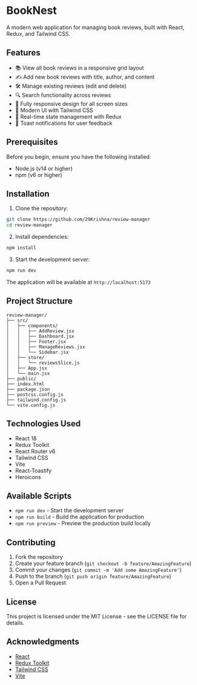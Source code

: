 # BookNest

A modern web application for managing book reviews, built with React, Redux, and Tailwind CSS.

## Features

- 📚 View all book reviews in a responsive grid layout
- ✍️ Add new book reviews with title, author, and content
- 🛠️ Manage existing reviews (edit and delete)
- 🔍 Search functionality across reviews
- 📱 Fully responsive design for all screen sizes
- 🎨 Modern UI with Tailwind CSS
- 🔄 Real-time state management with Redux
- 🔔 Toast notifications for user feedback

## Prerequisites

Before you begin, ensure you have the following installed:
- Node.js (v14 or higher)
- npm (v6 or higher)

## Installation

1. Clone the repository:
```bash
git clone https://github.com/29Krishna/review-manager
cd review-manager
```

2. Install dependencies:
```bash
npm install
```

3. Start the development server:
```bash
npm run dev
```

The application will be available at `http://localhost:5173`

## Project Structure

```
review-manager/
├── src/
│   ├── components/
│   │   ├── AddReview.jsx
│   │   ├── Dashboard.jsx
│   │   ├── Footer.jsx
│   │   ├── ManageReviews.jsx
│   │   └── Sidebar.jsx
│   ├── store/
│   │   └── reviewsSlice.js
│   ├── App.jsx
│   └── main.jsx
├── public/
├── index.html
├── package.json
├── postcss.config.js
├── tailwind.config.js
└── vite.config.js
```

## Technologies Used

- React 18
- Redux Toolkit
- React Router v6
- Tailwind CSS
- Vite
- React-Toastify
- Heroicons

## Available Scripts

- `npm run dev` - Start the development server
- `npm run build` - Build the application for production
- `npm run preview` - Preview the production build locally

## Contributing

1. Fork the repository
2. Create your feature branch (`git checkout -b feature/AmazingFeature`)
3. Commit your changes (`git commit -m 'Add some AmazingFeature'`)
4. Push to the branch (`git push origin feature/AmazingFeature`)
5. Open a Pull Request

## License

This project is licensed under the MIT License - see the LICENSE file for details.

## Acknowledgments

- [React](https://reactjs.org/)
- [Redux Toolkit](https://redux-toolkit.js.org/)
- [Tailwind CSS](https://tailwindcss.com/)
- [Vite](https://vitejs.dev/)
